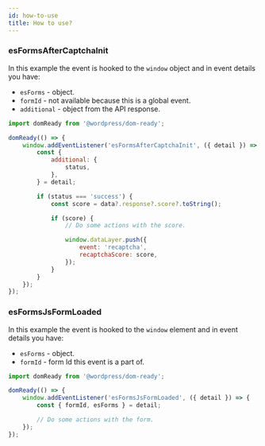```yaml
---
id: how-to-use
title: How to use?
---
```


### esFormsAfterCaptchaInit

In this example the event is hooked to the `window` object and in event details you have:

- `esForms` - object.
- `formId` - not available because this is a global event.
- `additional` - object from the API response.

```js
import domReady from '@wordpress/dom-ready';

domReady(() => {
	window.addEventListener('esFormsAfterCaptchaInit', ({ detail }) => {
		const {
			additional: {
				status,
			},
		} = detail;

		if (status === 'success') {
			const score = data?.response?.score?.toString();

			if (score) {
				// Do some actions with the score.

				window.dataLayer.push({
					event: 'recaptcha',
					recaptchaScore: score,
				});
			}
		}
	});
});
```

### esFormsJsFormLoaded

In this example the event is hooked to the `window` element and in event details you have:

- `esForms` - object.
- `formId` - form Id this event is a part of.

```js
import domReady from '@wordpress/dom-ready';

domReady(() => {
	window.addEventListener('esFormsJsFormLoaded', ({ detail }) => {
		const { formId, esForms } = detail;

		// Do some actions with the form.
	});
});
```

